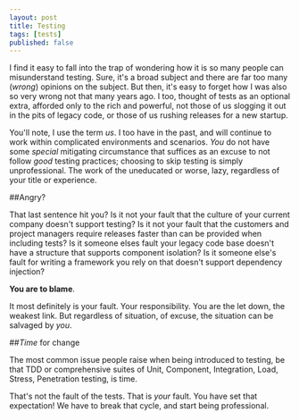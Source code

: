 ```yaml
---
layout: post
title: Testing
tags: [tests]
published: false
---
```


I find it easy to fall into the trap of wondering how it is so many people can misunderstand testing. Sure, it's a broad subject and there are far too many (_wrong_) opinions on the subject. But then, it's easy to forget how I was also so very wrong not that many years ago. I too, thought of tests as an optional extra, afforded only to the rich and powerful, not those of us slogging it out in the pits of legacy code, or those of us rushing releases for a new startup.

You'll note, I use the term _us_. I too have in the past, and will continue to work within complicated environments and scenarios. _You_ do not have some _special_ mitigating circumstance that suffices as an excuse to not follow _good_ testing practices; choosing to skip testing is simply unprofessional. The work of the uneducated or worse, lazy, regardless of your title or experience.

##Angry?

That last sentence hit you? Is it not your fault that the culture of your current company doesn't support testing? Is it not your fault that the customers and project managers require releases faster than can be provided when including tests? Is it someone elses fault your legacy code base doesn't have a structure that supports component isolation? Is it someone else's fault for writing a framework you rely on that doesn't support dependency injection?

**You are to blame**.

It most definitely is your fault. Your responsibility. You are the let down, the weakest link. But regardless of situation, of excuse, the situation can be salvaged by _you_.

##_Time_ for change

The most common issue people raise when being introduced to testing, be that TDD or comprehensive suites of Unit, Component, Integration, Load, Stress, Penetration testing, is time.

That's not the fault of the tests. That is _your_ fault. You have set that expectation! We have to break that cycle, and start being professional.
